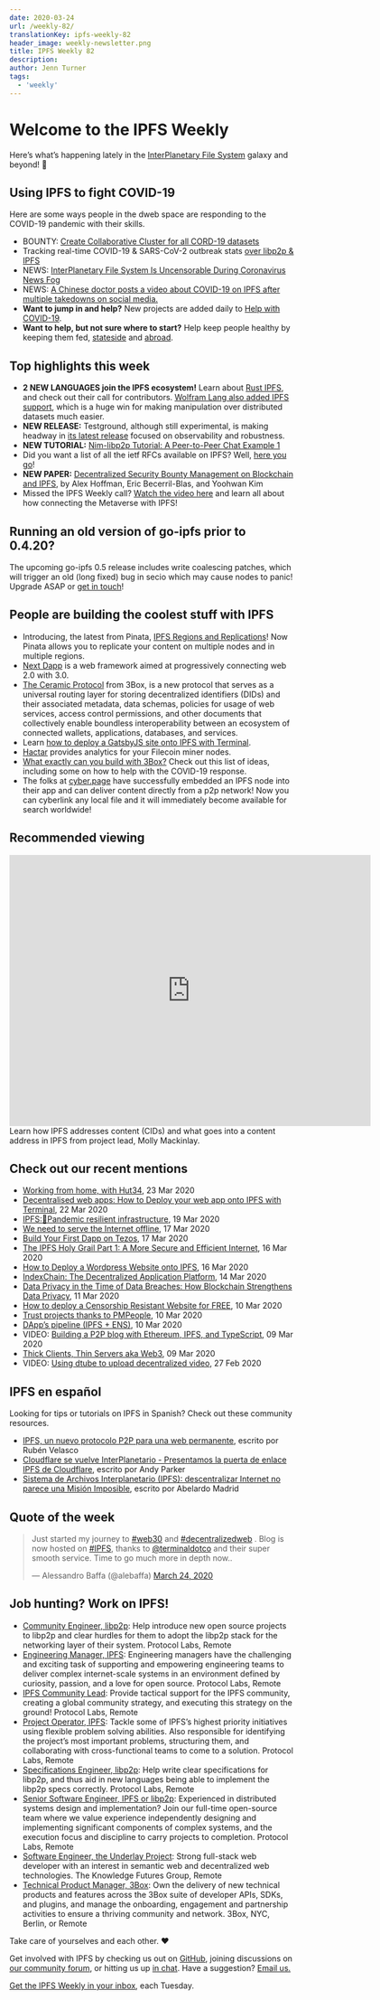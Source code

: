 ```yaml
---
date: 2020-03-24
url: /weekly-82/
translationKey: ipfs-weekly-82
header_image: weekly-newsletter.png
title: IPFS Weekly 82
description:
author: Jenn Turner
tags:
  - 'weekly'
---
```


# Welcome to the IPFS Weekly

Here’s what’s happening lately in the [InterPlanetary File System](https://ipfs.io/) galaxy and beyond! 🚀

## Using IPFS to fight COVID-19

Here are some ways people in the dweb space are responding to the COVID-19 pandemic with their skills.

- BOUNTY: [Create Collaborative Cluster for all CORD-19 datasets](https://github.com/ipfs/ipfs-cluster/issues/1021)
- Tracking real-time COVID-19 & SARS-CoV-2 outbreak stats [over libp2p & IPFS](https://medium.com/temporal-cloud/real-time-covid-19-sars-cov-2-outbreak-stats-over-libp2p-ipfs-75972c9afa7)
- NEWS: [InterPlanetary File System Is Uncensorable During Coronavirus News Fog](https://www.coindesk.com/interplanetary-file-system-is-uncensorable-during-coronavirus-news-fog)
- NEWS: [A Chinese doctor posts a video about COVID-19 on IPFS after multiple takedowns on social media.](https://www.reddit.com/r/Coronavirus/comments/fjmfvv/a_chinese_doctor_posts_a_video_about_covid19_on/)
- **Want to jump in and help?** New projects are added daily to [Help with COVID-19](https://helpwithcovid.com/).
- **Want to help, but not sure where to start?** Help keep people healthy by keeping them fed, [stateside](https://www.feedingamerica.org/) and [abroad](https://www.care.org/).

## Top highlights this week

- **2 NEW LANGUAGES join the IPFS ecosystem!** Learn about [Rust IPFS](https://blog.ipfs.io/2020-03-18-announcing-rust-ipfs/), and check out their call for contributors. [Wolfram Lang also added IPFS support](https://writings.stephenwolfram.com/2020/03/in-less-than-a-year-so-much-new-launching-version-12-1-of-wolfram-language-mathematica/#external-connectivity), which is a huge win for making manipulation over distributed datasets much easier.
- **NEW RELEASE:** Testground, although still experimental, is making headway in [its latest release](https://github.com/ipfs/testground/releases/tag/v0.3.0) focused on observability and robustness.
- **NEW TUTORIAL:** [Nim-libp2p Tutorial: A Peer-to-Peer Chat Example 1](https://our.status.im/nim-libp2p-tutorial-chat/)
- Did you want a list of all the ietf RFCs available on IPFS? Well, [here you go](https://gateway.temporal.cloud/ipfs/QmbmXg966neztdEh7G7cDd44R7V7StnTFvjPkKMWe7QCZJ)!
- **NEW PAPER:** [Decentralized Security Bounty Management on Blockchain and IPFS](https://www.unlv.edu/news/accomplishments/alex-hoffman-eric-becerril-blas-and-yoohwan-kim), by Alex Hoffman, Eric Becerril-Blas, and Yoohwan Kim
- Missed the IPFS Weekly call? [Watch the video here](https://www.youtube.com/watch?v=08zD9L3hBLg&feature=emb_logo) and learn all about how connecting the Metaverse with IPFS!

## Running an old version of go-ipfs prior to 0.4.20?

The upcoming go-ipfs 0.5 release includes write coalescing patches, which will trigger an old (long fixed) bug in secio which may cause nodes to panic! Upgrade ASAP or [get in touch](mailto:newsletter@ipfs.io)!

## People are building the coolest stuff with IPFS

- Introducing, the latest from Pinata, [IPFS Regions and Replications](https://medium.com/pinata/ipfs-regions-and-replications-a1e52d60dfdb)! Now Pinata allows you to replicate your content on multiple nodes and in multiple regions.
- [Next Dapp](https://next-dapp.warashibe.market/) is a web framework aimed at progressively connecting web 2.0 with 3.0.
- [The Ceramic Protocol](https://medium.com/ceramic/introduction-to-the-ceramic-protocol-8d56951ae3f) from 3Box, is a new protocol that serves as a universal routing layer for storing decentralized identifiers (DIDs) and their associated metadata, data schemas, policies for usage of web services, access control permissions, and other documents that collectively enable boundless interoperability between an ecosystem of connected wallets, applications, databases, and services.
- Learn [how to deploy a GatsbyJS site onto IPFS with Terminal](https://blog.terminal.co/posts/Gatsby-Terminal).
- [Hactar](https://www.hactar.app/) provides analytics for your Filecoin miner nodes.
- [What exactly can you build with 3Box?](https://medium.com/3box/what-you-can-build-with-3box-216bcef0a71c) Check out this list of ideas, including some on how to help with the COVID-19 response.
- The folks at [cyber.page](https://cyber.page/) have successfully embedded an IPFS node into their app and can deliver content directly from a p2p network! Now you can cyberlink any local file and it will immediately become available for search worldwide!

## Recommended viewing

<iframe src="https://archive.org/embed/campdaythreejuly20lightningtalkswhatsupwithipfs" width="640" height="480" frameborder="0" webkitallowfullscreen="true" mozallowfullscreen="true" allowfullscreen></iframe>
<br>
Learn how IPFS addresses content (CIDs) and what goes into a content address in IPFS from project lead, Molly Mackinlay. 

## Check out our recent mentions

- [Working from home, with Hut34](https://hut34project.substack.com/p/working-from-home-with-hut34), 23 Mar 2020
- [Decentralised web apps: How to Deploy your web app onto IPFS with Terminal](https://dev.to/atharva3010/decentralised-web-apps-how-to-deploy-your-web-app-onto-ipfs-with-terminal-284p), 22 Mar 2020
- [IPFS:🦠Pandemic resilient infrastructure](https://dev.to/adaptive/ipfs-pandemic-resilient-infrastructure-5aap), 19 Mar 2020
- [We need to serve the Internet offline](https://medium.com/offline-camp/we-need-to-serve-the-internet-offline-c67b35f9f388), 17 Mar 2020
- [Build Your First Dapp on Tezos](https://medium.com/coinmonks/build-your-first-dapp-on-tezos-270c568d4fe9), 17 Mar 2020
- [The IPFS Holy Grail Part 1: A More Secure and Efficient Internet](https://codeclimbing.com/the-ipfs-holy-grail-part-1-a-more-secure-and-efficient-internet/), 16 Mar 2020
- [How to Deploy a Wordpress Website onto IPFS](https://blog.terminal.co/posts/wordpress+terminal), 16 Mar 2020
- [IndexChain: The Decentralized Application Platform](https://medium.com/digital-notice-media-labs/indexchain-the-decentralized-application-platform-review-7556849e6369), 14 Mar 2020
- [Data Privacy in the Time of Data Breaches: How Blockchain Strengthens Data Privacy](https://medium.com/@AxelUnlimited/data-privacy-in-the-time-of-data-breaches-how-blockchain-strengthens-data-privacy-axel-blog-e973b0d22f93), 11 Mar 2020
- [How to deploy a Censorship Resistant Website for FREE](https://www.idiwork.com/how-to-deploy-a-censorship-resistant-website-forfree/), 10 Mar 2020
- [Trust projects thanks to PMPeople](https://blog.pmpeople.org/confiar-en-los-proyectos-gracias-a-pmpeople/), 10 Mar 2020
- [DApp’s pipeline (IPFS + ENS)](https://medium.com/coinmonks/dapps-pipeline-ipfs-ens-cbb4f2de15c2), 10 Mar 2020
- VIDEO: [Building a P2P blog with Ethereum, IPFS, and TypeScript](https://www.youtube.com/watch?v=_tfmKqNW8nw), 09 Mar 2020
- [Thick Clients, Thin Servers aka Web3](https://medium.com/@lawrencelundybryan/thick-clients-thin-servers-aka-web3-9851fb29518f), 09 Mar 2020
- VIDEO: [Using dtube to upload decentralized video](https://www.youtube.com/watch?v=Js1Xkv65Kts), 27 Feb 2020

## IPFS en español

Looking for tips or tutorials on IPFS in Spanish? Check out these community resources.

- [IPFS, un nuevo protocolo P2P para una web permanente](https://www.redeszone.net/2015/10/13/ipfs-un-nuevo-protocolo-p2p-para-una-web-permanente/), escrito por Rubén Velasco
- [Cloudflare se vuelve InterPlanetario - Presentamos la puerta de enlace IPFS de Cloudflare](https://translate.google.com/translate?sl=auto&tl=es&u=https%3A%2F%2Fblog.cloudflare.com%2Fdistributed-web-gateway%2F), escrito por Andy Parker
- [Sistema de Archivos Interplanetario (IPFS): descentralizar Internet no parece una Misión Imposible](https://bitcoin.es/actualidad/sistema-de-archivos-interplanetario-ipfs-podra-descentralizar-internet-imposible/#IPFS_en_homenaje_a_Internet), escrito por Abelardo Madrid

## Quote of the week

<blockquote class="twitter-tweet"><p lang="en" dir="ltr">Just started my journey to <a href="https://twitter.com/hashtag/web30?src=hash&amp;ref_src=twsrc%5Etfw">#web30</a> and <a href="https://twitter.com/hashtag/decentralizedweb?src=hash&amp;ref_src=twsrc%5Etfw">#decentralizedweb</a> . Blog is now hosted on <a href="https://twitter.com/hashtag/IPFS?src=hash&amp;ref_src=twsrc%5Etfw">#IPFS</a>, thanks to <a href="https://twitter.com/terminaldotco?ref_src=twsrc%5Etfw">@terminaldotco</a> and their super smooth service. Time to go much more in depth now..</p>&mdash; Alessandro Baffa (@alebaffa) <a href="https://twitter.com/alebaffa/status/1242335138895114240?ref_src=twsrc%5Etfw">March 24, 2020</a></blockquote>

## Job hunting? Work on IPFS!

- [Community Engineer, libp2p](https://jobs.lever.co/protocol/0afd449f-b292-42b4-abfd-af26415b796b): Help introduce new open source projects to libp2p and clear hurdles for them to adopt the libp2p stack for the networking layer of their system. Protocol Labs, Remote
- [Engineering Manager, IPFS](https://jobs.lever.co/protocol/3f0787e8-58b3-4122-a1ea-424561d2658f): Engineering managers have the challenging and exciting task of supporting and empowering engineering teams to deliver complex internet-scale systems in an environment defined by curiosity, passion, and a love for open source. Protocol Labs, Remote
- [IPFS Community Lead](https://jobs.lever.co/protocol/71c4a9b9-af90-4ce9-9dba-8b72507997bf): Provide tactical support for the IPFS community, creating a global community strategy, and executing this strategy on the ground! Protocol Labs, Remote
- [Project Operator, IPFS](https://jobs.lever.co/protocol/135cecff-ecc4-49ca-b516-61b63fd4d9ef): Tackle some of IPFS’s highest priority initiatives using flexible problem solving abilities. Also responsible for identifying the project’s most important problems, structuring them, and collaborating with cross-functional teams to come to a solution. Protocol Labs, Remote
- [Specifications Engineer, libp2p](https://jobs.lever.co/protocol/0ee37e17-5fb3-4b0f-8559-e5fca363e268): Help write clear specifications for libp2p, and thus aid in new languages being able to implement the libp2p specs correctly. Protocol Labs, Remote
- [Senior Software Engineer, IPFS or libp2p](https://jobs.lever.co/protocol/82793e56-124f-484c-bf13-357ef0b45bc6): Experienced in distributed systems design and implementation? Join our full-time open-source team where we value experience independently designing and implementing significant components of complex systems, and the execution focus and discipline to carry projects to completion. Protocol Labs, Remote
- [Software Engineer, the Underlay Project](https://notes.knowledgefutures.org/pub/si1okbw9): Strong full-stack web developer with an interest in semantic web and decentralized web technologies. The Knowledge Futures Group, Remote
- [Technical Product Manager, 3Box](https://jobs.lever.co/3box/6c68f7ec-a4b4-48ab-9d77-6500e36351e7): Own the delivery of new technical products and features across the 3Box suite of developer APIs, SDKs, and plugins, and manage the onboarding, engagement and partnership activities to ensure a thriving community and network. 3Box, NYC, Berlin, or Remote

Take care of yourselves and each other. ❤️

Get involved with IPFS by checking us out on [GitHub](https://github.com/ipfs), joining discussions on [our community forum](https://discuss.ipfs.io/), or hitting us up [in chat](https://riot.im/app/#/room/#ipfs:matrix.org). Have a suggestion? [Email us.](mailto:newsletter@ipfs.io)

[Get the IPFS Weekly in your inbox](https://ipfs.us4.list-manage.com/subscribe?u=25473244c7d18b897f5a1ff6b&id=cad54b2230), each Tuesday.
